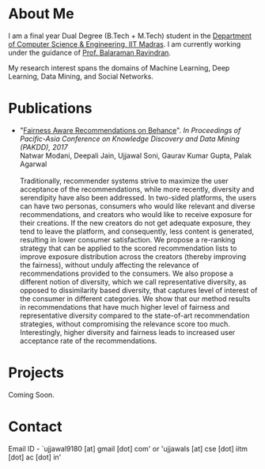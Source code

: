 # About Me

I am a final year Dual Degree (B.Tech + M.Tech) student in the [Department of Computer Science & Engineering, IIT Madras](www.cse.iitm.ac.in). I am currently working under the guidance of [Prof. Balaraman Ravindran](www.cse.iitm.ac.in/~ravi). 

My research interest spans the domains of Machine Learning, Deep Learning, Data Mining, and Social Networks.


# Publications
<ul>
<li> "<a href="https://link.springer.com/chapter/10.1007/978-3-319-57529-2_12">Fairness Aware Recommendations on Behance</a>". <i> In Proceedings of Pacific-Asia Conference on Knowledge Discovery and Data Mining (PAKDD), 2017 </i> <br>
  Natwar Modani, Deepali Jain, Ujjawal Soni, Gaurav Kumar Gupta, Palak Agarwal <br><br>
  Traditionally, recommender systems strive to maximize the user acceptance of the recommendations, while more recently, diversity and serendipity have also been addressed. In two-sided platforms, the users can have two personas, consumers who would like relevant and diverse recommendations, and creators who would like to receive exposure for their creations. If the new creators do not get adequate exposure, they tend to leave the platform, and consequently, less content is generated, resulting in lower consumer satisfaction. We propose a re-ranking strategy that can be applied to the scored recommendation lists to improve exposure distribution across the creators (thereby improving the fairness), without unduly affecting the relevance of recommendations provided to the consumers. We also propose a different notion of diversity, which we call representative diversity, as opposed to dissimilarity based diversity, that captures level of interest of the consumer in different categories. We show that our method results in recommendations that have much higher level of fairness and representative diversity compared to the state-of-art recommendation strategies, without compromising the relevance score too much. Interestingly, higher diversity and fairness leads to increased user acceptance rate of the recommendations.
</li>
</ul>


# Projects
Coming Soon.


# Contact
Email ID - `ujjawal9180 [at] gmail [dot] com' or 'ujjawals [at] cse [dot] iitm [dot] ac [dot] in'
